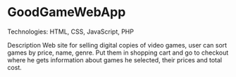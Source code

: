 # GoodGameWebApp

Technologies:
HTML, CSS, JavaScript, PHP

Description
Web site for selling digital copies of video games, user can sort games by price, name, genre. Put them in shopping cart and go to checkout where he gets information about games he selected, their prices and total cost.
